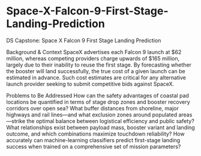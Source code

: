 # Space-X-Falcon-9-First-Stage-Landing-Prediction
DS Capstone: Space X  Falcon 9 First Stage Landing Prediction

Background & Context
SpaceX advertises each Falcon 9 launch at $62 million, whereas competing providers charge upwards of $165 million, largely due to their inability to reuse the first stage. By forecasting whether the booster will land successfully, the true cost of a given launch can be estimated in advance.
Such cost estimates are critical for any alternative launch provider seeking to submit competitive bids against SpaceX.

Problems to Be Addressed
How can the safety advantages of coastal pad locations be quantified in terms of stage drop zones and booster recovery corridors over open sea?
What buffer distances from shoreline, major highways and rail lines—and what exclusion zones around populated areas—strike the optimal balance between logistical efficiency and public safety?
What relationships exist between payload mass, booster variant and landing outcome, and which combinations maximize touchdown reliability?
How accurately can machine-learning classifiers predict first-stage landing success when trained on a comprehensive set of mission parameters?
